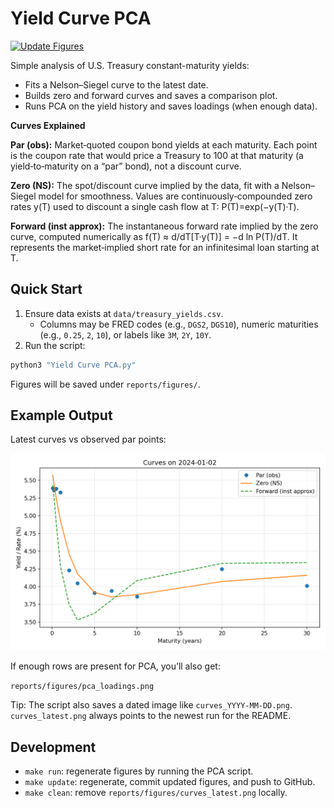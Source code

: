 # Yield Curve PCA

[![Update Figures](https://github.com/CSCoder33/Yield-Curve/actions/workflows/update-figures.yml/badge.svg)](https://github.com/CSCoder33/Yield-Curve/actions/workflows/update-figures.yml)

Simple analysis of U.S. Treasury constant-maturity yields:
- Fits a Nelson–Siegel curve to the latest date.
- Builds zero and forward curves and saves a comparison plot.
- Runs PCA on the yield history and saves loadings (when enough data).

**Curves Explained**

**Par (obs):** Market‑quoted coupon bond yields at each maturity. Each point is the coupon rate that would price a Treasury to 100 at that maturity (a yield‑to‑maturity on a “par” bond), not a discount curve.

**Zero (NS):** The spot/discount curve implied by the data, fit with a Nelson–Siegel model for smoothness. Values are continuously‑compounded zero rates y(T) used to discount a single cash flow at T: P(T)=exp(−y(T)·T).

**Forward (inst approx):** The instantaneous forward rate implied by the zero curve, computed numerically as f(T) ≈ d/dT[T·y(T)] = −d ln P(T)/dT. It represents the market‑implied short rate for an infinitesimal loan starting at T.

## Quick Start

1) Ensure data exists at `data/treasury_yields.csv`.
   - Columns may be FRED codes (e.g., `DGS2`, `DGS10`), numeric maturities (e.g., `0.25`, `2`, `10`), or labels like `3M`, `2Y`, `10Y`.
2) Run the script:

```bash
python3 "Yield Curve PCA.py"
```

Figures will be saved under `reports/figures/`.

## Example Output

Latest curves vs observed par points:

![Yield Curves](reports/figures/curves_latest.png)

If enough rows are present for PCA, you’ll also get:

`reports/figures/pca_loadings.png`

Tip: The script also saves a dated image like `curves_YYYY-MM-DD.png`.
`curves_latest.png` always points to the newest run for the README.

## Development

- `make run`: regenerate figures by running the PCA script.
- `make update`: regenerate, commit updated figures, and push to GitHub.
- `make clean`: remove `reports/figures/curves_latest.png` locally.
